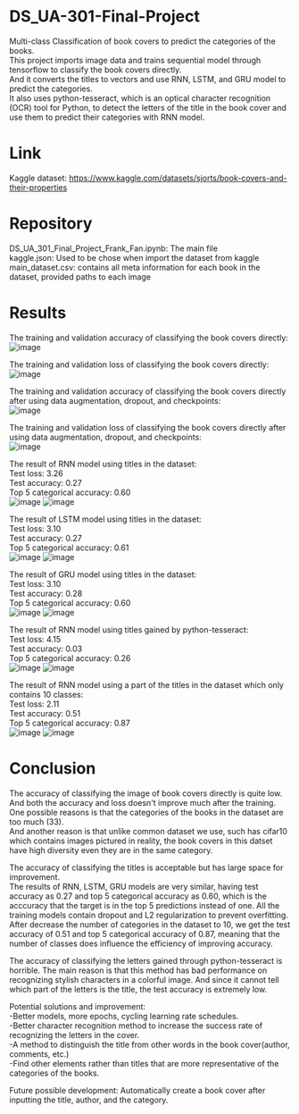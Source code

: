 # DS_UA-301-Final-Project

Multi-class Classification of book covers to predict the categories of the books.  
This project imports image data and trains sequential model through tensorflow to classify the book covers directly.  
And it converts the titles to vectors and use RNN, LSTM, and GRU model to predict the categories.  
It also uses python-tesseract, which is an optical character recognition (OCR) tool for Python, to detect the letters of the title in the book cover and use them to predict their categories with RNN model.

# Link
Kaggle dataset: https://www.kaggle.com/datasets/sjorts/book-covers-and-their-properties

# Repository

DS_UA_301_Final_Project_Frank_Fan.ipynb: The main file   
kaggle.json: Used to be chose when import the dataset from kaggle   
main_dataset.csv: contains all meta information for each book in the dataset, provided paths to each image  

# Results
The training and validation accuracy of classifying the book covers directly:  
![image](https://user-images.githubusercontent.com/98332987/208316443-d4c295ba-6da8-427c-bc69-5ff64888b0ab.png)

The training and validation loss of classifying the book covers directly:  
![image](https://user-images.githubusercontent.com/98332987/208316432-8dd1de37-244e-43a1-9e88-c4b69dae2be1.png)

The training and validation accuracy of classifying the book covers directly after using data augmentation, dropout, and checkpoints:  
![image](https://user-images.githubusercontent.com/98332987/208316477-b350270d-c470-4bea-8c7c-74ec0c723708.png)

The training and validation loss of classifying the book covers directly after using data augmentation, dropout, and checkpoints:  
![image](https://user-images.githubusercontent.com/98332987/208316485-d6b755b0-ff25-45f4-98be-97990ed2cf72.png)

The result of RNN model using titles in the dataset:  
Test loss: 3.26  
Test accuracy: 0.27  
Top 5 categorical accuracy: 0.60  
![image](https://user-images.githubusercontent.com/98332987/208316744-7c0d82d3-194e-471c-8d9c-60069032838f.png)
![image](https://user-images.githubusercontent.com/98332987/208316749-8a904b5e-9113-4446-9b66-62fef6858c1e.png)  

The result of LSTM model using titles in the dataset:    
Test loss: 3.10  
Test accuracy: 0.27  
Top 5 categorical accuracy: 0.61  
![image](https://user-images.githubusercontent.com/98332987/208316770-b482c407-4c37-4ae0-af37-17bd681f54d6.png)
![image](https://user-images.githubusercontent.com/98332987/208316775-d9cdbb89-2d92-4c66-9b88-2d838c977081.png)

The result of GRU model using titles in the dataset:    
Test loss: 3.10  
Test accuracy: 0.28  
Top 5 categorical accuracy: 0.60  
![image](https://user-images.githubusercontent.com/98332987/208316781-c94d24f2-e0f3-44f2-b44d-3b012cd9b9fd.png)
![image](https://user-images.githubusercontent.com/98332987/208316784-2ca987be-89e6-4736-9b5f-6a6f255d7475.png)

The result of RNN model using titles gained by python-tesseract:   
Test loss: 4.15  
Test accuracy: 0.03  
Top 5 categorical accuracy: 0.26  
![image](https://user-images.githubusercontent.com/98332987/208317279-459f4f1f-4531-46bb-a89a-627940efaa93.png)
![image](https://user-images.githubusercontent.com/98332987/208317280-7881edf9-adb2-4d24-9457-f3aa00f3496e.png)

The result of RNN model using a part of the titles in the dataset which only contains 10 classes:    
Test loss: 2.11    
Test accuracy: 0.51  
Top 5 categorical accuracy: 0.87  
![image](https://user-images.githubusercontent.com/98332987/208317328-d743eaa1-639e-49f5-871e-9d9fe909ac98.png)
![image](https://user-images.githubusercontent.com/98332987/208317336-e640d542-9e1e-4583-82a1-b3ea0437c207.png)

# Conclusion
The accuracy of classifying the image of book covers directly is quite low. And both the accuracy and loss doesn't improve much after the training.  
One possible reasons is that the categories of the books in the dataset are too much (33).    
And another reason is that unlike common dataset we use, such has cifar10 which contains images pictured in reality, the book covers in this datset have high diversity even they are in the same category.

The accuracy of classifying the titles is acceptable but has large space for improvement.  
The results of RNN, LSTM, GRU models are very similar, having test accuracy as 0.27 and top 5 categorical accuracy as 0.60, which is the acccuracy that the target is in the top 5 predictions instead of one.
All the training models contain dropout and L2 regularization to prevent overfitting.  
After decrease the number of categories in the dataset to 10, we get the test accuracy of 0.51 and top 5 categorical accuracy of 0.87, meaning that the number of classes does influence the efficiency of improving accuracy.  

The accuracy of classifying the letters gained through python-tesseract is horrible. The main reason is that this method has bad performance on recognizing stylish characters in a colorful image. And since it cannot tell which part of the letters is the title, the test accuracy is extremely low.

Potential solutions and improvement:   
-Better models, more epochs, cycling learning rate schedules.   
-Better character recognition method to increase the success rate of recognizing the letters in the cover.   
-A method to distinguish the title from other words in the book cover(author, comments, etc.)   
-Find other elements rather than titles that are more representative of the categories of the books.  

Future possible development:
Automatically create a book cover after inputting the title, author, and the category.
